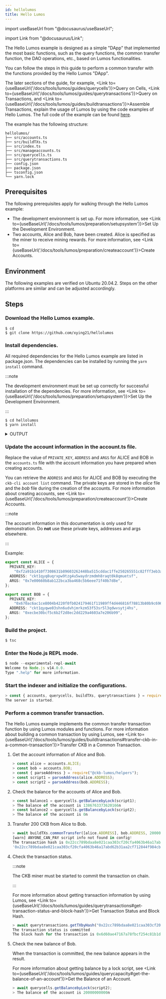 ```yaml
---
id: hellolumos
title: Hello Lumos
---
```

import useBaseUrl from "@docusaurus/useBaseUrl";

import Link from "@docusaurus/Link";

The Hello Lumos example is designed as a simple "DApp" that implemented the most basic functions, such as the query functions, the common transfer function, the DAO operations, etc., based on Lumos functionalities.

You can follow the steps in this guide to perform a common transfer with the functions provided by the Hello Lumos "DApp".

The later sections of the guide, for example, <Link to={useBaseUrl('/docs/tools/lumos/guides/querycells')}>Query on Cells</Link>, <Link to={useBaseUrl('/docs/tools/lumos/guides/querytransactions')}>Query on Transactions</Link>, and <Link to={useBaseUrl('/docs/tools/lumos/guides/buildtransactions')}>Assemble Transactions</Link>, explain the usage of Lumos by using the code examples of Hello Lumos. The full code of the example can be found [here](https://github.com/xying21/hellolumos). 

The  example has the following structure:

```
hellolumos/
├── src/accounts.ts
├── src/buildTXs.ts
├── src/index.ts
├── src/manageaccounts.ts
├── src/querycells.ts
├── src/querytransactions.ts
├── config.json
├── package.json
├── tsconfig.json
└── yarn.lock
```

## Prerequisites

The following prerequisites apply for walking through the Hello Lumos example:

- The development environment is set up. For more information, see <Link to={useBaseUrl('/docs/tools/lumos/preparation/setupsystem')}>Set Up the Development Environment</Link>.
- Two accounts, Alice and Bob, have been created. Alice is specified as the miner to receive mining rewards. For more information, see <Link to={useBaseUrl('/docs/tools/lumos/preparation/createaccount')}>Create Accounts</Link>.

## Environment

The following examples are verified on Ubuntu 20.04.2. Steps on the other platforms are similar and can be adjusted accordingly.

## Steps

### Download the Hello Lumos example.

```shell
$ cd
$ git clone https://github.com/xying21/hellolumos
```

### Install dependencies.

All required dependencies for the Hello Lumos example are listed in package.json. The dependencies can be installed by running the `yarn install` command. 

:::note

The development environment must be set up correctly for successful installation of the dependencies. For more information, see <Link to={useBaseUrl('/docs/tools/lumos/preparation/setupsystem')}>Set Up the Development Environment</Link>.

:::

```shell
$ cd hellolumos
$ yarn install
```

<details><summary>OUTPUT</summary>
<p>


```shell
yarn install v1.22.10
[1/4] Resolving packages...
[2/4] Fetching packages...
info fsevents@2.3.2: The platform "win32" is incompatible with this module.
info "fsevents@2.3.2" is an optional dependency and failed compatibility check. Excluding it from installation.
[3/4] Linking dependencies...
[4/4] Building fresh packages...
Done in 52.70s.
```
</p>
</details>

### Update the account information in the account.ts file.

Replace the value of `PRIVATE_KEY`, `ADDRESS` and `ARGS` for ALICE and BOB in the `accounts.ts` file with the account information you have prepared when creating accounts.

You can retrieve the `ADDRESS` and `ARGS` for ALICE and BOB by executing the `ckb-cli account list` command. The private keys are stored in the <var>alice</var> file and the <var>bob</var> file during the creation of the accounts. For more information about creating accounts, see <Link to={useBaseUrl('/docs/tools/lumos/preparation/createaccount')}>Create Accounts</Link>.

:::note

The account information in this documentation is only used for demonstration. Do **not** use these private keys,  addresses and args elsewhere. 

:::

Example:

```typescript title="hellolumos/src/accounts.ts"
export const ALICE = {
  PRIVATE_KEY:
    "0xf2a91b1410f7308631b89603262448ba515cddac1ffe250265551c82fff3eb3a",
  ADDRESS: "ckt1qyq8uqrxpw9tzg4u5waydrzmdmh8raqt0k8qmuetsf",
  ARGS: "0x7e00660b8ab122bca3ba468c5b6eee71f40b7d8e",
};

export const BOB = {
  PRIVATE_KEY:
    "0x670ac6ac1ce8004b4220f0fb024179461f11989ff4d446816f78813b80b9c696",
  ADDRESS: "ckt1qyqwe03shn6udvhjmrkzm53f53sr5l3qdwvsytj4hs",
  ARGS: "0xecbe30bcf5c6b2f2d8ec2dd229a4603a7e206b99",
};
```

### Build the project.

```javascript {1}
$ tsc
```

### Enter the Node.js REPL mode.

```javascript {1}
$ node --experimental-repl-await
Welcome to Node.js v14.0.0.
Type ".help" for more information.
```
### Start the indexer and initialize the configurations.


```javascript {1}
> const { accounts, querycells, buildTXs, querytransactions } = require(".");
The server is started.
```

### Perform a common transfer transaction.

The Hello Lumos example implements the common transfer transaction function by using Lumos modules and functions. For more information about building a common transaction by using Lumos, see <Link to={useBaseUrl('/docs/tools/lumos/guides/buildtransactions#transfer-ckb-in-a-common-transaction')}>Transfer CKB in a Common Transaction</Link>.

1. Get the account information of Alice and Bob.

   ```javascript {1-7}
   > const alice = accounts.ALICE;
   > const bob = accounts.BOB;
   > const { parseAddress } = require("@ckb-lumos/helpers");
   > const script1 = parseAddress(alice.ADDRESS);
   > const script2 = parseAddress(bob.ADDRESS);
   ```
   
2. Check the balance for the accounts of Alice and Bob.

   ```javascript {1,3}
   > const balance1 = querycells.getBalancebyLock(script1);
   > The balance of the account is 1386763373620166n
   > const balance2 = querycells.getBalancebyLock(script2);
   > The balance of the account is 0n
   ```

3. Transfer 200 CKB from Alice to Bob. 

   ```javascript {1}
   > await buildTXs.commonTransfer([alice.ADDRESS], bob.ADDRESS, 20000000000n, 10000000n, alice.PRIVATE_KEY);
   [warn] ANYONE_CAN_PAY script info not found in config!
   The transaction hash is 0x22cc789bdaa8e021caa303cf20cfa4063b46a17abd62b31aa2cf712844f984cb
   '0x22cc789bdaa8e021caa303cf20cfa4063b46a17abd62b31aa2cf712844f984cb'
   ```
   
4. Check the transaction status.

   :::note

   The CKB miner must be started to commit the transaction on chain.

   :::

   For more information about getting transaction information by using Lumos, see <Link to={useBaseUrl('/docs/tools/lumos/guides/querytransactions#get-transaction-status-and-block-hash')}>Get Transaction Status and Block Hash</Link>. 

   ```javascript {1}
   > await querytransactions.getTXbyHash("0x22cc789bdaa8e021caa303cf20cfa4063b46a17abd62b31aa2cf712844f984cb");
   The transaction status is committed
   The block hash for the transaction is 0x6d60ae47167a78fbcf254c81b1d6356aceef2feeb4e039fed693c274a83faac1
   ```

5. Check the new balance of Bob.

   When the transaction is committed, the new balance appears in the result.

   For more information about getting balance by a lock script, see <Link to={useBaseUrl('/docs/tools/lumos/guides/querycapacity#get-the-balance-of-an-account')}>Get the Balance of an Account</Link>.

   ```javascript {1}
   > await querycells.getBalancebyLock(script2);
   > The balance of the account is 20000000000n
   ```